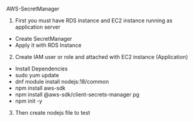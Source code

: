 AWS-SecretManager

1. First you must have RDS instance and EC2 instance running as application server
- Create SecretManager
- Apply it with RDS Instance

2. Create IAM user or role and attached with EC2 instance (Application)
- Install Dependencies 
- sudo yum update
- dnf module install nodejs:18/common
- npm install aws-sdk
- npm install @aws-sdk/client-secrets-manager pg
- npm init -y

3. Then create nodejs file to test
